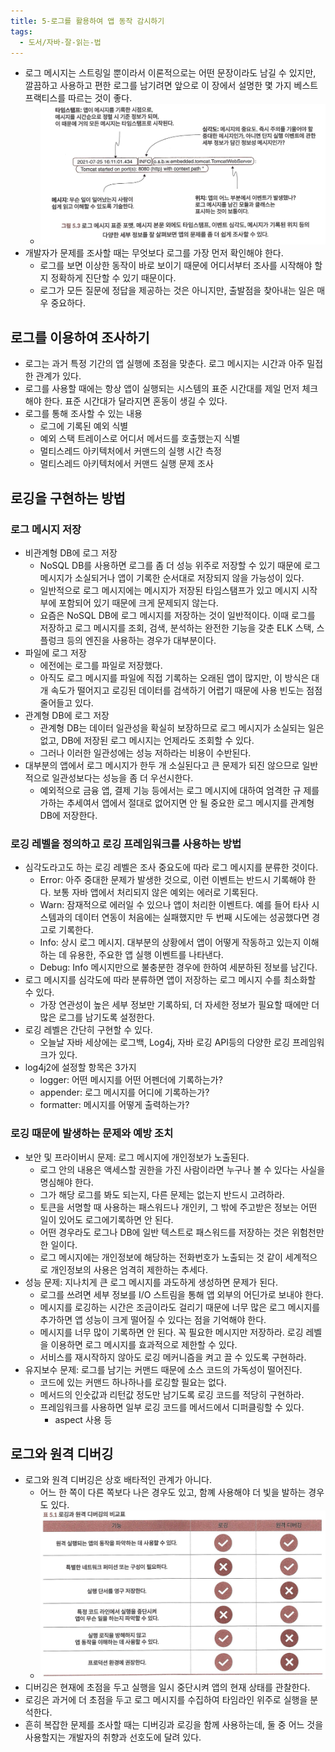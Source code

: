 ```yaml
---
title: 5-로그를 활용하여 앱 동작 감시하기
tags:
  - 도서/자바-잘-읽는-법
---
```

- 로그 메시지는 스트링일 뿐이라서 이론적으로는 어떤 문장이라도 남길 수 있지만, 깔끔하고 사용하고 편한 로그를 남기려면 앞으로 이 장에서 설명한 몇 가지 베스트 프랙티스를 따르는 것이 좋다.
	- ![](assets/Pasted%20image%2020250512231835.png)
- 개발자가 문제를 조사할 때는 무엇보다 로그를 가장 먼저 확인해야 한다.
	- 로그를 보면 이상한 동작이 바로 보이기 때문에 어디서부터 조사를 시작해야 할지 정확하게 진단할 수 있기 때문이다.
	- 로그가 모든 질문에 정답을 제공하는 것은 아니지만, 출발점을 찾아내는 일은 매우 중요하다.

## 로그를 이용하여 조사하기

- 로그는 과거 특정 기간의 앱 실행에 초점을 맞춘다. 로그 메시지는 시간과 아주 밀접한 관계가 있다.
- 로그를 사용할 때에는 항상 앱이 실행되는 시스템의 표준 시간대를 제일 먼저 체크해야 한다. 표준 시간대가 달라지면 혼동이 생길 수 있다.
- 로그를 통해 조사할 수 있는 내용
	- 로그에 기록된 예외 식별
	- 예외 스택 트레이스로 어디서 메서드를 호출했는지 식별
	- 멀티스레드 아키텍처에서 커맨드의 실행 시간 측정
	- 멀티스레드 아키텍처에서 커맨드 실행 문제 조사

## 로깅을 구현하는 방법

### 로그 메시지 저장

- 비관계형 DB에 로그 저장
	- NoSQL DB를 사용하면 로그를 좀 더 성능 위주로 저장할 수 있기 때문에 로그 메시지가 소실되거나 앱이 기록한 순서대로 저장되지 않을 가능성이 있다.
	- 일반적으로 로그 메시지에는 메시지가 저장된 타임스탬프가 있고 메시지 시작부에 포함되어 있기 때문에 크게 문제되지 않는다.
	- 요즘은 NoSQL DB에 로그 메시지를 저장하는 것이 일반적이다. 이때 로그를 저장하고 로그 메시지를 조회, 검색, 분석하는 완전한 기능을 갖춘 ELK 스택, 스플렁크 등의 엔진을 사용하는 경우가 대부분이다.
- 파일에 로그 저장
	- 에전에는 로그를 파일로 저장했다.
	- 아직도 로그 메시지를 파일에 직접 기록하는 오래된 앱이 많지만, 이 방식은 대개 속도가 떨어지고 로깅된 데이터를 검색하기 어렵기 때문에 사용 빈도는 점점 줄어들고 있다.
- 관계형 DB에 로그 저장
	- 관계형 DB는 데이터 일관성을 확실히 보장하므로 로그 메시지가 소실되는 일은 없고, DB에 저장된 로그 메시지는 언제라도 조회할 수 있다.
	- 그러나 이러한 일관성에는 성능 저하라는 비용이 수반된다.
- 대부분의 앱에서 로그 메시지가 한두 개 소실된다고 큰 문제가 되진 않으므로 일반적으로 일관성보다는 성능을 좀 더 우선시한다.
	- 예외적으로 금융 앱, 결제 기능 등에서는 로그 메시지에 대하여 엄격한 규 제를 가하는 추세여서 앱에서 절대로 없어지면 안 될 중요한 로그 메시지를 관계형 DB에 저장한다.

### 로깅 레벨을 정의하고 로깅 프레임워크를 사용하는 방법

- 심각도라고도 하는 로깅 레벨은 조사 중요도에 따라 로그 메시지를 분류한 것이다.
	- Error: 아주 중대한 문제가 발생한 것으로, 이런 이벤트는 반드시 기록해야 한다. 보통 자바 앱에서 처리되지 않은 예외는 에러로 기록된다.
	- Warn: 잠재적으로 에러일 수 있으나 앱이 처리한 이벤트다. 예를 들어 타사 시스템과의 데이터 연동이 처음에는 실패했지만 두 번째 시도에는 성공했다면 경고로 기록한다.
	- Info: 상시 로그 메시지. 대부분의 상황에서 앱이 어떻게 작동하고 있는지 이해하는 데 유용한, 주요한 앱 실행 이벤트를 나타낸다.
	- Debug: Info 메시지만으로 불충분한 경우에 한하여 세분하된 정보를 남긴다.
- 로그 메시지를 심각도에 따라 분류하면 앱이 저장하는 로그 메시지 수를 최소화할 수 있다.
	- 가장 연관성이 높은 세부 정보만 기록하되, 더 자세한 정보가 필요할 때에만 더 많은 로그를 남기도록 설정한다.
- 로깅 레벨은 간단히 구현할 수 있다.
	- 오늘날 자바 세상에는 로그백, Log4j, 자바 로깅 API등의 다양한 로깅 프레임워크가 있다.
- log4j2에 설정할 항목은 3가지
	- logger: 어떤 메시지를 어떤 어펜더에 기록하는가?
	- appender: 로그 메시지를 어디에 기록하는가?
	- formatter: 메시지를 어떻게 출력하는가?

### 로깅 때문에 발생하는 문제와 예방 조치

- 보안 및 프라이버시 문제: 로그 메시지에 개인정보가 노출된다.
	- 로그 안의 내용은 액세스할 권한을 가진 사람이라면 누구나 볼 수 있다는 사실을 명심해야 한다.
	- 그가 해당 로그를 봐도 되는지, 다른 문제는 없는지 반드시 고려하라.
	- 토큰을 서명할 때 사용하는 패스워드나 개인키, 그 밖에 주고받은 정보는 어떤 일이 있어도 로그에기록하면 안 된다.
	- 어떤 경우라도 로그나 DB에 일반 텍스트로 패스워드를 저장하는 것은 위험천만한 일이다.
	- 로그 메시지에는 개인정보에 해당하는 전화번호가 노출되는 것 같이 세계적으로 개인정보의 사용은 엄격히 제한하는 추세다.
- 성능 문제: 지나치게 큰 로그 메시지를 과도하게 생성하면 문제가 된다.
	- 로그를 쓰려면 세부 정보를 I/O 스트림을 통해 앱 외부의 어딘가로 보내야 한다.
	- 메시지를 로깅하는 시간은 조금이라도 걸리기 때문에 너무 많은 로그 메시지를 추가하면 앱 성능이 크게 떨어질 수 있다는 점을 기억해야 한다.
	- 메시지를 너무 많이 기록하면 안 된다. 꼭 필요한 메시지만 저장하라. 로깅 레벨을 이용하면 로그 메시지를 효과적으로 제한할 수 있다.
	- 서비스를 재시작하지 않아도 로깅 메커니즘을 켜고 끌 수 있도록 구현하라.
- 유지보수 문제: 로그를 남기는 커맨드 때문에 소스 코드의 가독성이 떨어진다.
	- 코드에 있는 커맨드 하나하나를 로깅할 필요는 없다.
	- 메서드의 인숫값과 리턴값 정도만 남기도록 로깅 코드를 적당히 구현하라.
	- 프레임워크를 사용하면 일부 로깅 코드를 메서드에서 디퍼클링할 수 있다.
		- aspect 사용 등

## 로그와 원격 디버깅

- 로그와 원격 디버깅은 상호 배타적인 관계가 아니다.
	- 어느 한 쪽이 다른 쪽보다 나은 경우도 있고, 함꼐 사용해야 더 빛을 발하는 경우도 있다.
	- ![](assets/Pasted%20image%2020250513034010.png)
- 디버깅은 현재에 초점을 두고 실행을 일시 중단시켜 앱의 현재 상태를 관찰한다.
- 로깅은 과거에 더 초점을 두고 로그 메시지를 수집하여 타임라인 위주로 실행을 분석한다.
- 흔히 복잡한 문제를 조사할 때는 디버깅과 로깅을 함께 사용하는데, 둘 중 어느 것을 사용할지는 개발자의 취향과 선호도에 달려 있다.
